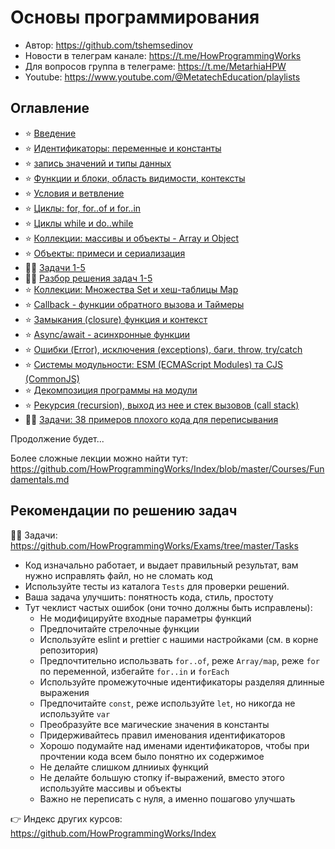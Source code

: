 # Основы программирования

- Автор: https://github.com/tshemsedinov
- Новости в телеграм канале: https://t.me/HowProgrammingWorks
- Для вопросов группа в телеграме: https://t.me/MetarhiaHPW
- Youtube: https://www.youtube.com/@MetatechEducation/playlists

## Оглавление

- ⭐ [Введение](https://youtu.be/2DM5I2CI4gY)
- ⭐ [Идентификаторы: переменные и константы](https://youtu.be/fb318yXGwxo)
- ⭐ [запись значений и типы данных](https://youtu.be/B1Y00zN31Yg)
- ⭐ [Функции и блоки, область видимости, контексты](https://youtu.be/JdscRDLG9A4)
- ⭐ [Условия и ветвление](https://youtu.be/O_EJ0StSnac)
- ⭐ [Циклы: for, for..of и for..in](https://youtu.be/_Jxe-WacgUs)
- ⭐ [Циклы while и do..while](https://youtu.be/wDVQrZx2dKU)
- ⭐ [Коллекции: массивы и объекты - Array и Object](https://youtu.be/dZJ97DMu2cA)
- ⭐ [Объекты: примеси и сериализация](https://youtu.be/zRr-WZB7AK8)
- 🧑‍💻 [Задачи 1-5](https://github.com/HowProgrammingWorks/Book/blob/master/content/ru/2-9-Tasks.md)
- 🧑‍💻 [Разбор решения задач 1-5](https://youtu.be/WNNJfjL3h3s)
- ⭐ [Коллекции: Множества Set и хеш-таблицы Map](https://youtu.be/OE9DxIBu-8I)
- ⭐ [Callback - функции обратного вызова и Таймеры](https://youtu.be/6eg-WMDejSM)
- ⭐ [Замыкания (closure) функция и контекст](https://youtu.be/LUd-cFkhCrY)
- ⭐ [Async/await - асинхронные функции](https://youtu.be/DrOiZBcWlKg)
- ⭐ [Ошибки (Error), исключения (exceptions), баги, throw, try/catch](https://youtu.be/MF8u1Oj64Dk)
- ⭐ [Системы модульности: ESM (ECMAScript Modules) та CJS (CommonJS)](https://youtu.be/roinnSNNgjs)
- ⭐ [Декомпозиция программы на модули](https://youtu.be/7S6TrUbFMlQ)
- ⭐ [Рекурсия (recursion), выход из нее и стек вызовов (call stack)](https://youtu.be/c1rJema94iY)
- 🧑‍💻 [Задачи: 38 примеров плохого кода для переписывания](https://github.com/HowProgrammingWorks/Exams/tree/master/Tasks)

Продолжение будет...

Более сложные лекции можно найти тут: https://github.com/HowProgrammingWorks/Index/blob/master/Courses/Fundamentals.md

## Рекомендации по решению задач

🧑‍💻 Задачи: https://github.com/HowProgrammingWorks/Exams/tree/master/Tasks

- Код изначально работает, и выдает правильный результат, вам нужно исправлять файл, но не сломать код
- Используйте тесты из каталога `Tests` для проверки решений.
- Ваша задача улучшить: понятность кода, стиль, простоту
- Тут чеклист частых ошибок (они точно должны быть исправлены):
  - Не модифицируйте входные параметры функций
  - Предпочитайте стрелочные функции
  - Используйте eslint и prettier с нашими настройками (см. в корне репозитория)
  - Предпочтительно использвать `for..of`, реже `Array/map`, реже `for` по переменной, избегайте `for..in` и `forEach`
  - Используйте промежуточные идентификаторы разделяя длинные выражения
  - Предпочитайте `const`, реже используйте `let`, но никогда не используйте `var`
  - Преобразуйте все магические значения в константы
  - Придерживайтесь правил именования идентификаторов
  - Хорошо подумайте над именами идентификаторов, чтобы при прочтении кода всем было понятно их содержимое
  - Не делайте слишком длнииых функций
  - Не делайте большую стопку if-выражений, вместо этого используйте массивы и объекты
  - Важно не переписать с нуля, а именно пошагово улучшать

👉 Индекс других курсов: https://github.com/HowProgrammingWorks/Index
